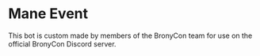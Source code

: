 # Mane Event

This bot is custom made by members of the BronyCon team for use on the official BronyCon Discord server.
